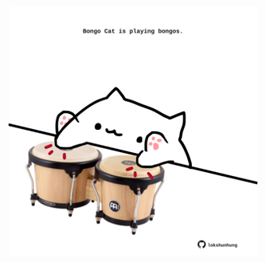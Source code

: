 <!-- built at 30/03/2024, 03:00:52 UTC -->
<p align="center">
  <img width="500" height="500" src="./ReadmeImage.svg">
</p>
